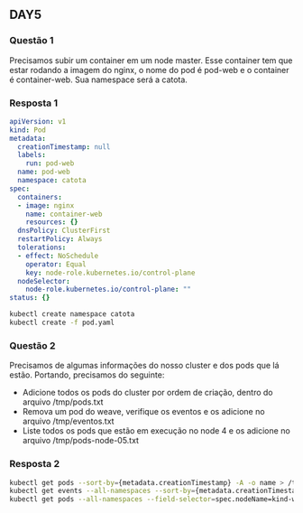## DAY5

### Questão 1
Precisamos subir um container em um node master. Esse container tem que estar rodando a imagem do nginx, o nome do pod é pod-web e o container é container-web. Sua namespace será a catota.

### Resposta 1

```yaml
apiVersion: v1
kind: Pod
metadata:
  creationTimestamp: null
  labels:
    run: pod-web
  name: pod-web
  namespace: catota
spec:
  containers:
  - image: nginx
    name: container-web
    resources: {}
  dnsPolicy: ClusterFirst
  restartPolicy: Always
  tolerations:
  - effect: NoSchedule
    operator: Equal
    key: node-role.kubernetes.io/control-plane
  nodeSelector:
    node-role.kubernetes.io/control-plane: ""
status: {}
```

```bash
kubectl create namespace catota
kubectl create -f pod.yaml
```

### Questão 2
Precisamos de algumas informações do nosso cluster e dos pods que lá estão.
Portando, precisamos do seguinte:
- Adicione todos os pods do cluster por ordem de criação, dentro do arquivo /tmp/pods.txt
- Remova um pod do weave, verifique os eventos e os adicione no arquivo /tmp/eventos.txt
- Liste todos os pods que estão em execução no node 4 e os adicione no arquivo /tmp/pods-node-05.txt


### Resposta 2

```bash
kubectl get pods --sort-by={metadata.creationTimestamp} -A -o name > /tmp/pods.txt
kubectl get events --all-namespaces --sort-by={metadata.creationTimestamp}
kubectl get pods --all-namespaces --field-selector=spec.nodeName=kind-worker2 -o name > /tmp/pods-node-05.txt
```
